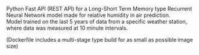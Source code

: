Python Fast API (REST API) for a Long-Short Term Memory type Recurrent Neural Network model made for relative humidity in air prediction.<br>
Model trained on the last 5 years of data from a specific weather station, where data was measured at 10 minute intervals.

(Dockerfile includes a multi-stage type build for as small as possible image size)
